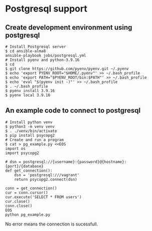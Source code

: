 # Postgresql support

## Create development environment using postgresql

```
# Install Postgresql server
$ cd ansible-alma8
ansible-playbook jobs/postgresql.yml
# Install pyenv and python-3.9.16
$ cd
$ git clone https://github.com/pyenv/pyenv.git ~/.pyenv
$ echo 'export PYENV_ROOT="$HOME/.pyenv"' >> ~/.bash_profile
$ echo 'export PATH="$PYENV_ROOT/bin:$PATH"' >> ~/.bash_profile
$ echo 'eval "$(pyenv init -)"' >> ~/.bash_profile
$ . ~/.bash_profile
$ pyenv install 3.9.16
$ pyenv local 3.9.16
```

## An example code to connect to postgresql

```
# Install python venv
$ python3 -m venv venv
$ . ./venv/bin/activate
$ pip install psycopg2
# Create and run a program
$ cat > pg_example.py <<EOS
import os
import psycopg2

# dsn = postgresql://{username}:{password}@{hostname}:{port}/{database}
def get_connection():
    dsn = 'postgresql:///vagrant'
    return psycopg2.connect(dsn)

conn = get_connection()
cur = conn.cursor()
cur.execute('SELECT * FROM users')
cur.close()
conn.close()
EOS
python pg_example.py
```

No error means the connection is sucessfull.